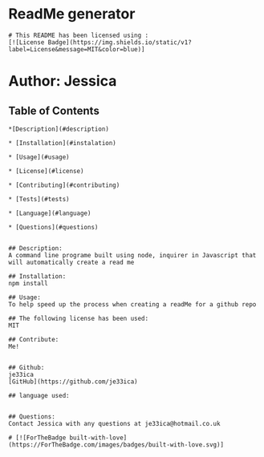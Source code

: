# ReadMe generator
    # This README has been licensed using :
    [![License Badge](https://img.shields.io/static/v1?label=License&message=MIT&color=blue)]
    
# Author: Jessica
        
 ## Table of Contents
    *[Description](#description)

    * [Installation](#instalation)
      
    * [Usage](#usage)

    * [License](#license)  

    * [Contributing](#contributing)
      
    * [Tests](#tests)

    * [Language](#language)

    * [Questions](#questions)
          

    ## Description:
    A command line programe built using node, inquirer in Javascript that will automatically create a read me

    ## Installation:
    npm install

    ## Usage:
    To help speed up the process when creating a readMe for a github repo

    ## The following license has been used:
    MIT

    ## Contribute:
    Me!


    ## Github:
    je33ica 
    [GitHub](https://github.com/je33ica)

    ## language used:
    

    ## Questions:
    Contact Jessica with any questions at je33ica@hotmail.co.uk

    # [![ForTheBadge built-with-love](https://ForTheBadge.com/images/badges/built-with-love.svg)]

   
        
